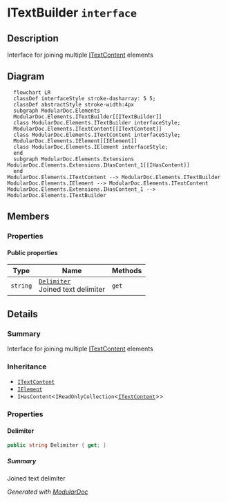 # ITextBuilder `interface`

## Description
Interface for joining multiple [ITextContent](./ITextContent.md) elements

## Diagram
```mermaid
  flowchart LR
  classDef interfaceStyle stroke-dasharray: 5 5;
  classDef abstractStyle stroke-width:4px
  subgraph ModularDoc.Elements
  ModularDoc.Elements.ITextBuilder[[ITextBuilder]]
  class ModularDoc.Elements.ITextBuilder interfaceStyle;
  ModularDoc.Elements.ITextContent[[ITextContent]]
  class ModularDoc.Elements.ITextContent interfaceStyle;
  ModularDoc.Elements.IElement[[IElement]]
  class ModularDoc.Elements.IElement interfaceStyle;
  end
  subgraph ModularDoc.Elements.Extensions
ModularDoc.Elements.Extensions.IHasContent_1[[IHasContent]]
  end
ModularDoc.Elements.ITextContent --> ModularDoc.Elements.ITextBuilder
ModularDoc.Elements.IElement --> ModularDoc.Elements.ITextContent
ModularDoc.Elements.Extensions.IHasContent_1 --> ModularDoc.Elements.ITextBuilder
```

## Members
### Properties
#### Public  properties
| Type | Name | Methods |
| --- | --- | --- |
| `string` | [`Delimiter`](#delimiter)<br>Joined text delimiter | `get` |

## Details
### Summary
Interface for joining multiple [ITextContent](./ITextContent.md) elements

### Inheritance
 - [
`ITextContent`
](./ITextContent.md)
 - [
`IElement`
](./IElement.md)
 - `IHasContent`&lt;`IReadOnlyCollection`&lt;[`ITextContent`](./ITextContent.md)&gt;&gt;

### Properties
#### Delimiter
```csharp
public string Delimiter { get; }
```
##### Summary
Joined text delimiter

*Generated with* [*ModularDoc*](https://github.com/hailstorm75/ModularDoc)
